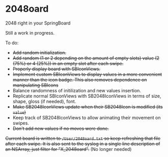 # 2048oard
2048 right in your SpringBoard

Still a work in progress.

To do:
- ~~Add random initialization.~~
- ~~Add random (1 or 2 depending on the amount of empty slots) value (2 (75%) or 4 (25%)) in an empty slot after each swipe.~~
- ~~Properly display board with SBIconViews.~~
- ~~Implement custom SBIconViews to display values in a more convenient manner than the icon badge. This also removes dependence on manipulating SBIcons~~
- Balance randomness of initilization and new values insertion.
- Replicate normal SBIconViews with SB2048IconViews in terms of size, shape, gloss (if needed), font.
- ~~Make SB2048IconViews update when their SB2048Icon is modified (its `value`)~~
- Keep track of SB2048IconViews to allow animating their movement on swipes.
- ~~Don't add new values if no moves were done.~~

~~Current board is written to `/User/2048oard.txt` so keep refreshing that file after each swipe. It is also sent to the syslog in a single line description of an NSArray, just filter for "X_2048oard".~~ (No longer needed)
